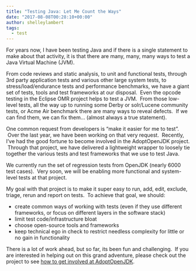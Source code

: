 ```yaml
---
title: "Testing Java: Let Me Count the Ways"
date: "2017-08-08T00:28:10+00:00"
author: shelleylambert
tags:
  - test
---
```


For years now, I have been testing Java and if there is a single statement to make about that activity, it is that there are many, many, many ways to test a Java Virtual Machine (JVM).

From code reviews and static analysis, to unit and functional tests, through 3rd party application tests and various other large system tests, to stress/load/endurance tests and performance benchmarks, we have a giant set of tests, tools and test frameworks at our disposal.  Even the opcode testing in the Eclipse OMR project helps to test a JVM.  From those low-level tests, all the way up to running some Derby or solr/Lucene community tests, or Acme Air benchmark there are many ways to reveal defects.  If we can find them, we can fix them… (almost always a true statement).

One common request from developers is “make it easier for me to test”.  Over the last year, we have been working on that very request.  Recently, I’ve had the good fortune to become involved in the AdoptOpenJDK project.  Through that project, we have delivered a lightweight wrapper to loosely tie together the various tests and test frameworks that we use to test Java.

We currently run the set of regression tests from OpenJDK (nearly 6000 test cases).  Very soon, we will be enabling more functional and system-level tests at that project.

My goal with that project is to make it super easy to run, add, edit, exclude, triage, rerun and report on tests.  To achieve that goal, we should:

* create common ways of working with tests (even if they use different frameworks, or focus on different layers in the software stack)
* limit test code/infrastructure bloat
* choose open-source tools and frameworks
* keep technical ego in check to restrict needless complexity for little or no gain in functionality

There is a lot of work ahead, but so far, its been fun and challenging.  If you are interested in helping out on this grand adventure, please check out the project to see [how to get involved at AdoptOpenJDK](https://adoptopenjdk.net/getinvolved.html).
